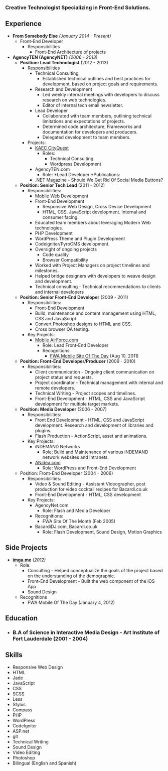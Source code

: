 <!--
Omar Martinez
Austin, TX
this.is.omartinez@gmail.com
954.336.3265
-->

### Creative Technologist Specializing in Front-End Solutions.

## Experience

* **From Somebody Else** *(January 2014 - Present)*
  * Front-End Developer
    * Responsibilities
      * Front-End Architecture of projects
* **AgencyTEN (AgencyNET)** *(2006 - 2013)*
  * **Position: Lead Technologist** (2012 - 2013)
    * Responsibilities
      * Technical Consulting
        * Established technical outlines and best practices for development, based on project goals and requirements.
      * Research and Development
        * Led weekly internal meetings with developers to discuss research on web technologies.
        * Editor of internal tech email newsletter.
      * Lead Developer
        * Collaborated with team members, outlining technical limitations and expectations of projects.
        * Determined code architecture, Frameworks and documentation for developers and producers.
        * Delegated development to team members.
    * Projects:
      * [KAEC CityQuest](http://www.cityquest.net/)
        * Roles:
          * Technical Consulting
          * Wordpress Development
      * AgencyTEN.com
        * Role:
          *Lead Developer
    *Publications:
      * .NET Magazine - Should We Get Rid Of Social Media Buttons?
  * **Position: Senior Tech Lead** (2011 - 2012)
    * Responsibilities:
      * Mobile Web Development
      * Front-End Development
        * Responsive Web Design, Cross Device Development
        * HTML, CSS, JavaScript development. Internal and consumer facing.
      * Educated team members about leveraging Modern Web technologies.
      * PHP Development
      * WordPress Theme and Plugin Development
      * Codeigniter/PyroCMS development.
      * Oversight of ongoing projects
        * Code quality
        * Browser Compatibility
      * Worked with Project Managers on project timelines and milestones.
      * Helped bridge designers with developers to weave design and development.
      * Technical consulting - Technical recommendations to clients and internal developers
  * **Position: Senior Front-End Developer** (2009 - 2011)
    * Responsibilities:
      * Front-End Development
      * Build, maintenance and content management using HTML, CSS and JavaScript.
      * Convert Photoshop designs to HTML and CSS.
      * Cross browser QA testing.
    * Key Projects:
      * [Mobile AirForce.com](http://m.airforce.com)
        * Role: Lead Front-End Developer
        * Recognitions:
          * [FWA Mobile Site Of The Day](http://www.thefwa.com/mobile/u-s-air-force-mobile-site-?p=agencynet) (Aug 10, 2011)
  * **Position: Front-End Developer/Producer** (2009 - 2010)
    * Responsibilities:
      * Client communication - Ongoing client communication on project status and requests.
      * Project coordinator - Technical management with internal and remote developers.
      * Technical Writing - Project scopes and timelines.
      * Front-End Development - HTML, CSS and JavaScript development for multiple target markets.
  * **Position: Media Developer** (2006 - 2007)
    * Responsibilities:
      * Front End Development - HTML, CSS and JavaScript development. Research and development of libraries and plugins.
      * Flash Production - ActionScript, asset and animations.
    * Key Projects:
      * iNDEMAND Networks
        * Role: Build and Maintenance of various iNDEMAND network websites and Intranets.
      * [ANidea.com](http://anidea.com)
        * Role: WordPress and Front-End Development
  * Position: Front-End Developer (2004 - 2006)
    * Responsibilities:
      * Video & Sound Editing - Assistant Videographer, post production for video cocktail recipes for Bacardi.co.uk
      * Front-End Development - HTML, CSS development
    * Key Projects:
      * AgencyNet.com
        * Role: Flash and Media Developer
      * Recognitions:
        * FWA Site Of The Month (Feb 2005)
      * BacardiDJ.com, Bacardi.co.uk
        * Role: Flash Development, Sound Design, Motion Graphics

## Side Projects

* [**imga.me**](http://imga.me) *(2012)*
  * Role:
    * Consulting - Helped conceptualize the goals of the project based on the understanding of the demographic.
    * Front-End Development - Built the web component of the iOS App
    * Sound Design
  * Recognitions
    * FWA Mobile Of The Day (January 4, 2012)

## Education
* ### B.A of Science in Interactive Media Design - Art Institute of Fort Lauderdale (2001 - 2004)

## Skills
<ul class="skills">
  <li>Responsive Web Design</li>
  <li>HTML</li>
  <li>Jade</li>
  <li>JavaScript</li>
  <li>CSS</li>
  <li>SCSS</li>
  <li>Less</li>
  <li>Stylus</li>
  <li>Compass</li>
  <li>PHP</li>
  <li>WordPress</li>
  <li>CodeIgniter</li>
  <li>ASP.net</li>
  <li>git</li>
  <li>Technical Writing</li>
  <li>Sound Design</li>
  <li>Video Editing</li>
  <li>Photoshop</li>
  <li>Bilingual (English and Spanish)</li>
</ul>